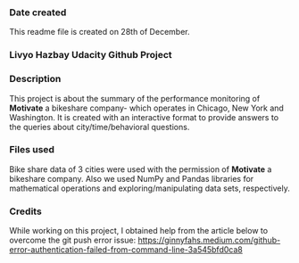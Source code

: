 

### Date created
This readme file is created on 28th of December.

### Livyo Hazbay Udacity Github Project

### Description
This project is about the summary of the performance monitoring of **Motivate** a bikeshare company- which operates in Chicago, New York and Washington. It is created with an interactive format to provide answers to the queries about city/time/behavioral questions.

### Files used
Bike share data of 3 cities were used with the permission of **Motivate** a bikeshare company. Also we used NumPy and Pandas libraries for mathematical operations and exploring/manipulating data sets, respectively.

### Credits
While working on this project, I obtained help from the article below to overcome the git push error issue:
https://ginnyfahs.medium.com/github-error-authentication-failed-from-command-line-3a545bfd0ca8 

